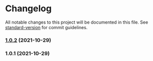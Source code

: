 # Changelog

All notable changes to this project will be documented in this file. See [standard-version](https://github.com/conventional-changelog/standard-version) for commit guidelines.

### [1.0.2](https://github.com/noroboto/rn-dji-tello/compare/v1.0.1...v1.0.2) (2021-10-29)

### 1.0.1 (2021-10-29)
